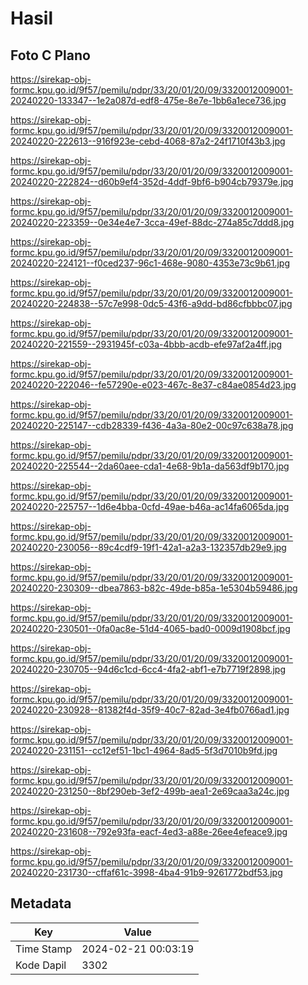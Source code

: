 # Hasil

## Foto C Plano

https://sirekap-obj-formc.kpu.go.id/9f57/pemilu/pdpr/33/20/01/20/09/3320012009001-20240220-133347--1e2a087d-edf8-475e-8e7e-1bb6a1ece736.jpg

https://sirekap-obj-formc.kpu.go.id/9f57/pemilu/pdpr/33/20/01/20/09/3320012009001-20240220-222613--916f923e-cebd-4068-87a2-24f1710f43b3.jpg

https://sirekap-obj-formc.kpu.go.id/9f57/pemilu/pdpr/33/20/01/20/09/3320012009001-20240220-222824--d60b9ef4-352d-4ddf-9bf6-b904cb79379e.jpg

https://sirekap-obj-formc.kpu.go.id/9f57/pemilu/pdpr/33/20/01/20/09/3320012009001-20240220-223359--0e34e4e7-3cca-49ef-88dc-274a85c7ddd8.jpg

https://sirekap-obj-formc.kpu.go.id/9f57/pemilu/pdpr/33/20/01/20/09/3320012009001-20240220-224121--f0ced237-96c1-468e-9080-4353e73c9b61.jpg

https://sirekap-obj-formc.kpu.go.id/9f57/pemilu/pdpr/33/20/01/20/09/3320012009001-20240220-224838--57c7e998-0dc5-43f6-a9dd-bd86cfbbbc07.jpg

https://sirekap-obj-formc.kpu.go.id/9f57/pemilu/pdpr/33/20/01/20/09/3320012009001-20240220-221559--2931945f-c03a-4bbb-acdb-efe97af2a4ff.jpg

https://sirekap-obj-formc.kpu.go.id/9f57/pemilu/pdpr/33/20/01/20/09/3320012009001-20240220-222046--fe57290e-e023-467c-8e37-c84ae0854d23.jpg

https://sirekap-obj-formc.kpu.go.id/9f57/pemilu/pdpr/33/20/01/20/09/3320012009001-20240220-225147--cdb28339-f436-4a3a-80e2-00c97c638a78.jpg

https://sirekap-obj-formc.kpu.go.id/9f57/pemilu/pdpr/33/20/01/20/09/3320012009001-20240220-225544--2da60aee-cda1-4e68-9b1a-da563df9b170.jpg

https://sirekap-obj-formc.kpu.go.id/9f57/pemilu/pdpr/33/20/01/20/09/3320012009001-20240220-225757--1d6e4bba-0cfd-49ae-b46a-ac14fa6065da.jpg

https://sirekap-obj-formc.kpu.go.id/9f57/pemilu/pdpr/33/20/01/20/09/3320012009001-20240220-230056--89c4cdf9-19f1-42a1-a2a3-132357db29e9.jpg

https://sirekap-obj-formc.kpu.go.id/9f57/pemilu/pdpr/33/20/01/20/09/3320012009001-20240220-230309--dbea7863-b82c-49de-b85a-1e5304b59486.jpg

https://sirekap-obj-formc.kpu.go.id/9f57/pemilu/pdpr/33/20/01/20/09/3320012009001-20240220-230501--0fa0ac8e-51d4-4065-bad0-0009d1908bcf.jpg

https://sirekap-obj-formc.kpu.go.id/9f57/pemilu/pdpr/33/20/01/20/09/3320012009001-20240220-230705--94d6c1cd-6cc4-4fa2-abf1-e7b7719f2898.jpg

https://sirekap-obj-formc.kpu.go.id/9f57/pemilu/pdpr/33/20/01/20/09/3320012009001-20240220-230928--81382f4d-35f9-40c7-82ad-3e4fb0766ad1.jpg

https://sirekap-obj-formc.kpu.go.id/9f57/pemilu/pdpr/33/20/01/20/09/3320012009001-20240220-231151--cc12ef51-1bc1-4964-8ad5-5f3d7010b9fd.jpg

https://sirekap-obj-formc.kpu.go.id/9f57/pemilu/pdpr/33/20/01/20/09/3320012009001-20240220-231250--8bf290eb-3ef2-499b-aea1-2e69caa3a24c.jpg

https://sirekap-obj-formc.kpu.go.id/9f57/pemilu/pdpr/33/20/01/20/09/3320012009001-20240220-231608--792e93fa-eacf-4ed3-a88e-26ee4efeace9.jpg

https://sirekap-obj-formc.kpu.go.id/9f57/pemilu/pdpr/33/20/01/20/09/3320012009001-20240220-231730--cffaf61c-3998-4ba4-91b9-9261772bdf53.jpg


## Metadata

| Key        | Value               |
| ---------- | ------------------- |
| Time Stamp | 2024-02-21 00:03:19 |
| Kode Dapil | 3302                |



